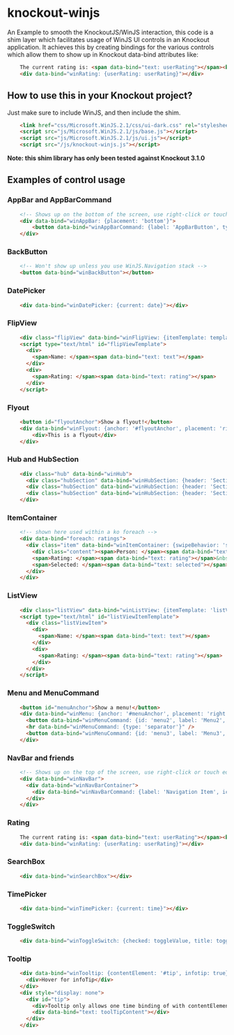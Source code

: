 knockout-winjs
=============

An Example to smooth the KnockoutJS/WinJS interaction, this code is a shim layer which facilitates usage of WinJS UI controls in an Knockout application. It achieves this by creating bindings for the various controls which allow them to show up in Knockout data-bind attributes like:
```html
    The current rating is: <span data-bind="text: userRating"></span><br/>
    <div data-bind="winRating: {userRating: userRating}"></div>
```

How to use this in your Knockout project?
----------------------------------------

Just make sure to include WinJS, and then include the shim.

```html
    <link href="css/Microsoft.WinJS.2.1/css/ui-dark.css" rel="stylesheet" />
    <script src="js/Microsoft.WinJS.2.1/js/base.js"></script>
    <script src="js/Microsoft.WinJS.2.1/js/ui.js"></script>
    <script src="/js/knockout-winjs.js"></script>
```

__Note: this shim library has only been tested against Knockout 3.1.0__

Examples of control usage
-------------------------

### AppBar and AppBarCommand
```html
    <!-- Shows up on the bottom of the screen, use right-click or touch edgy gesture to show -->
    <div data-bind="winAppBar: {placement: 'bottom'}">
        <button data-bind="winAppBarCommand: {label: 'AppBarButton', type: 'button', icon:'add'}"></button>
    </div>
```
### BackButton
```html
    <!-- Won't show up unless you use WinJS.Navigation stack -->
    <button data-bind="winBackButton"></button>
```
### DatePicker
```html
    <div data-bind="winDatePicker: {current: date}"></div>
```
### FlipView
```html
    <div class="flipView" data-bind="winFlipView: {itemTemplate: templateName, itemDataSource: flipViewArray}"></div>
    <script type="text/html" id="flipViewTemplate">
      <div>
        <span>Name: </span><span data-bind="text: text"></span>
      </div>
      <div>
        <span>Rating: </span><span data-bind="text: rating"></span>
      </div>
    </script>
```
### Flyout
```html
    <button id="flyoutAnchor">Show a flyout!</button>
    <div data-bind="winFlyout: {anchor: '#flyoutAnchor', placement: 'right'}">
        <div>This is a flyout</div>
    </div>
```
### Hub and HubSection
```html
    <div class="hub" data-bind="winHub">
      <div class="hubSection" data-bind="winHubSection: {header: 'Section1'}"></div>
      <div class="hubSection" data-bind="winHubSection: {header: 'Section2'}"></div>
      <div class="hubSection" data-bind="winHubSection: {header: 'Section3'}"></div>
    </div>
```
### ItemContainer
```html
    <!-- shown here used within a ko foreach -->
    <div data-bind="foreach: ratings">
      <div class="item" data-bind="winItemContainer: {swipeBehavior: 'select', swipeOrientation: 'horizontal', selected: selected}">
        <div class="content"><span>Person: </span><span data-bind="text: text"></span>&nbsp;
        <span>Rating: </span><span data-bind="text: rating"></span>&nbsp;
        <span>Selected: </span><span data-bind="text: selected"></span></div>
      </div>
    </div>
 ```   
### ListView
```html
    <div class="listView" data-bind="winListView: {itemTemplate: 'listViewItemTemplate', itemDataSource: listViewArray, layout: {type: WinJS.UI.GridLayout}}"></div>
    <script type="text/html" id="listViewItemTemplate">
      <div class="listViewItem">
        <div>
          <span>Name: </span><span data-bind="text: text"></span>
        </div>
        <div>
          <span>Rating: </span><span data-bind="text: rating"></span>
        </div>
      </div>
    </script>
```
### Menu and MenuCommand
```html
    <button id="menuAnchor">Show a menu!</button>
    <div data-bind="winMenu: {anchor: '#menuAnchor', placement: 'right' }">
      <button data-bind="winMenuCommand: {id: 'menu2', label: 'Menu2', type: 'button'}"></button>
      <hr data-bind="winMenuCommand: {type: 'separator'}" />
      <button data-bind="winMenuCommand: {id: 'menu3', label: 'Menu3', type: 'button'}"></button>
    </div>
 ```   
### NavBar and friends
```html
    <!-- Shows up on the top of the screen, use right-click or touch edgy gesture to show -->
    <div data-bind="winNavBar">
      <div data-bind="winNavBarContainer">
        <div data-bind="winNavBarCommand: {label: 'Navigation Item', icon: 'add'}"></div>
      </div>
    </div>
```
### Rating
```html
    The current rating is: <span data-bind="text: userRating"></span><br/>
    <div data-bind="winRating: {userRating: userRating}"></div>
```
### SearchBox
```html
    <div data-bind="winSearchBox"></div>
```
### TimePicker
```html
    <div data-bind="winTimePicker: {current: time}"></div>
```
### ToggleSwitch
```html   
    <div data-bind="winToggleSwitch: {checked: toggleValue, title: toggleTitle, labelOff: toggleLabelOff, labelOn: 'world'}"></div>
```
### Tooltip
```html
    <div data-bind="winTooltip: {contentElement: '#tip', infotip: true}">
      <div>Hover for infoTip</div>
    </div>
    <div style="display: none">
      <div id="tip">
        <div>Tooltip only allows one time binding of with contentElement:</div>
        <div data-bind="text: toolTipContent"></div>
      </div>
    </div>
```